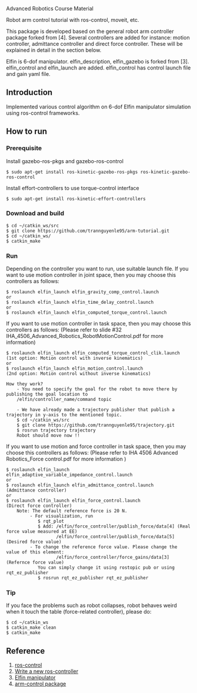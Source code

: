 Advanced Robotics Course Material

Robot arm control tutorial with ros-control, moveit, etc.

This package is developed based on the general robot arm controller package forked from [4]. Several controllers are added for instance: motion controller, admittance controller and direct force controller. These will be explained in detail in the section below.

Elfin is 6-dof manipulator. elfin_description, elfin_gazebo is forked from [3]. elfin_control and elfin_launch are added. elfin_control has control launch file and gain yaml file.

## Introduction
Implemented various control algorithm on 6-dof Elfin manipulator simulation using ros-control frameworks.

## How to run 
### Prerequisite
Install gazebo-ros-pkgs and gazebo-ros-control

    $ sudo apt-get install ros-kinetic-gazebo-ros-pkgs ros-kinetic-gazebo-ros-control

Install effort-controllers to use torque-control interface

    $ sudo apt-get install ros-kinetic-effort-controllers

### Download and build 

    $ cd ~/catkin_ws/src
    $ git clone https://github.com/trannguyenle95/arm-tutorial.git
    $ cd ~/catkin_ws/
    $ catkin_make

### Run
Depending on the controller you want to run, use suitable launch file.
If you want to use motion controller in joint space, then you may choose this controllers as follows:

    $ roslaunch elfin_launch elfin_gravity_comp_control.launch
    or
    $ roslaunch elfin_launch elfin_time_delay_control.launch
    or
    $ roslaunch elfin_launch elfin_computed_torque_control.launch

If you want to use motion controller in task space, then you may choose this controllers as follows:
(Please refer to slide #32 IHA_4506_Advanced_Robotics_RobotMotionControl.pdf for more information)
    
    $ roslaunch elfin_launch elfin_computed_torque_control_clik.launch
    (1st option: Motion control with inverse kinematics)
    or
    $ roslaunch elfin_launch elfin_motion_control.launch
    (2nd option: Motion control without inverse kinematics)
    
    How they work?
        - You need to specify the goal for the robot to move there by publishing the goal location to          
        /elfin/controller_name/command topic
        
        - We have already made a trajectory publisher that publish a trajectory in y-axis to the mentioned topic.
        $ cd ~/catkin_ws/src
        $ git clone https://github.com/trannguyenle95/trajectory.git
        $ rosrun trajectory trajectory 
        Robot should move now !!
        
If you want to use motion and force controller in task space, then you may choose this controllers as follows:
(Please refer to IHA 4506 Advanced Robotics_Force control.pdf for more information )

    $ roslaunch elfin_launch elfin_adaptive_variable_impedance_control.launch 
    or
    $ roslaunch elfin_launch elfin_admittance_control.launch  
    (Admittance controller)
    or
    $ roslaunch elfin_launch elfin_force_control.launch 
    (Direct force controller)
        Note: The default reference force is 20 N. 
             - For visualization, run
                $ rqt_plot
                $ Add: /elfin/force_controller/publish_force/data[4] (Real force value measured at EE)
                       /elfin/force_controller/publish_force/data[5] (Desired force value)
             - To change the reference force value. Please change the value of this element:
                       /elfin/force_controller/force_gains/data[3] (Refernce force value)
                You can simply change it using rostopic pub or using rqt_ez_publisher
                $ rosrun rqt_ez_publisher rqt_ez_publisher    
           
### Tip
 If you face the problems such as robot collapses, robot behaves weird when it touch the table (force-related controller),    please do:
 
    $ cd ~/catkin_ws
    $ catkin_make clean
    $ catkin_make
    
## Reference
1. [ros-control](http://wiki.ros.org/ros_control)
2. [Write a new ros-controller](https://github.com/ros-controls/ros_control/wiki/controller_interface)
3. [Elfin manipulator](http://wiki.ros.org/Robots/Elfin)
4. [arm-control package](https://github.com/modulabs/arm-control)
